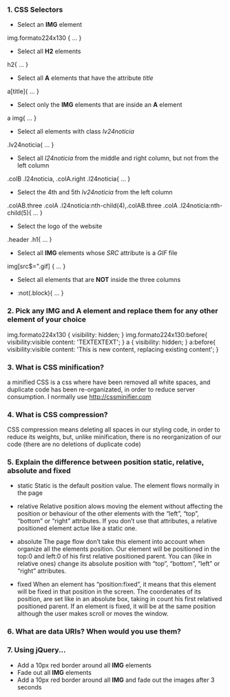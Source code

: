 ### 1. CSS Selectors

* Select an __IMG__ element

img.formato224x130 {
	...
}
* Select all __H2__ elements

h2{
	...
}
* Select all __A__ elements that have the attribute _title_

a[title]{
	...
}

* Select only the __IMG__ elements that are inside an __A__ element

a img{
	...
}

* Select all elements with class _lv24noticia_

.lv24noticia{
	...
}

* Select all _l24noticia_ from the middle and right column, but not from the left column

.colB .l24noticia, .colA.right .l24noticia{
	...
}

* Select the 4th and 5th _lv24noticia_ from the left column

.colAB.three .colA .l24noticia:nth-child(4),.colAB.three .colA .l24noticia:nth-child(5){
	...
}

* Select the logo of the website

.header .h1{
	...
}

* Select all __IMG__ elements whose _SRC_ attribute is a _GIF_ file

img[src$=".gif] {
	...
}

* Select all elements that are __NOT__ inside the three columns

* :not(.block){
	...	
}


### 2. Pick any __IMG__ and __A__ element and replace them for any other element of your choice

img.formato224x130 {
	visibility: hidden;
}
img.formato224x130:before{
	visibility:visible
	content: 'TEXTEXTEXT';
}
a {
	visibility: hidden;
}
a:before{
	visibility:visible
	content: 'This is new content, replacing existing content';
}


### 3. What is CSS minification?

a minified CSS is a css where have been removed all white spaces, and duplicate code has been re-organizated, in order to reduce server consumption. I normally use http://cssminifier.com

### 4. What is CSS compression?

CSS compression means deleting all spaces in our styling code, in order to reduce its weights, but, unlike minification, there is no reorganization of our code (there are no deletions of duplicate code)

### 5. Explain the difference between position static, relative, absolute and fixed

- static 
Static is the default position value. The element flows normally in the page 

- relative
Relative position alows moving the element without affecting the position or behaviour of the other elements with the “left”, “top”, “bottom” or “right” attributes. If you don’t use that attributes, a relative positioned element actue like a static one.

- absolute
The page flow don’t take this element into account when organize all the elements position. Our element will be positioned in the top:0 and left:0 of his first relative positioned parent. You can (like in relative ones) change its absolute position with “top”, “bottom”, “left” or “right” attributes.

- fixed
When an element has “position:fixed”, it means that this element will be fixed in that position in the screen. The coordenates of its position, are set like in an absolute box, taking in count his first relatived positioned parent.
If an element is fixed, it will be at the same position although the user makes scroll or moves the window.



### 6. What are data URIs? When would you use them?

### 7. Using jQuery...

* Add a 10px red border around all __IMG__ elements 
* Fade out all __IMG__ elements
* Add a 10px red border around all __IMG__ and fade out the images after 3 seconds
